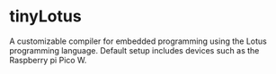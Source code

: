 # tinyLotus
A customizable compiler for embedded programming using the Lotus programming language. Default setup includes devices such as the Raspberry pi Pico W.
